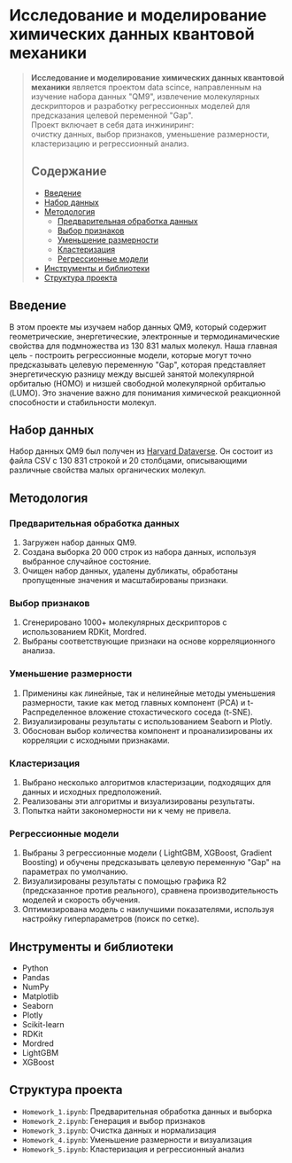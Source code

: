 # Исследование и моделирование химических данных квантовой механики

> **Исследование и моделирование химических данных квантовой механики** является проектом data scince, направленным на изучение набора данных "QM9", извлечение молекулярных дескрипторов и разработку регрессионных моделей для предсказания целевой переменной "Gap".  
> Проект включает в себя дата инжиниринг:  
> очистку данных, выбор признаков, уменьшение размерности, кластеризацию и регрессионный анализ.
>
> Содержание
> -----------
>
> * [Введение](#введение)
> * [Набор данных](#набор-данных)
> * [Методология](#методология)
>   + [Предварительная обработка данных](#предварительная-обработка-данных)
>   + [Выбор признаков](#выбор-признаков)
>   + [Уменьшение размерности](#уменьшение-размерности)
>   + [Кластеризация](#кластеризация)
>   + [Регрессионные модели](#регрессионные-модели)
> * [Инструменты и библиотеки](#инструменты-и-библиотеки)
> * [Структура проекта](#структура-проекта)

 ## Введение

 В этом проекте мы изучаем набор данных QM9, который содержит геометрические, энергетические, электронные и термодинамические свойства для подмножества из 130 831 малых молекул. Наша главная цель - построить регрессионные модели, которые могут точно предсказывать целевую переменную "Gap", которая представляет энергетическую разницу между высшей занятой молекулярной орбиталью (HOMO) и низшей свободной молекулярной орбиталью (LUMO). Это значение важно для понимания химической реакционной способности и стабильности молекул.

 ## Набор данных

 Набор данных QM9 был получен из [Harvard Dataverse](https://dataverse.harvard.edu/dataset.xhtml?persistentId=doi:10.7910/DVN/ZGQMQC). Он состоит из файла CSV с 130 831 строкой и 20 столбцами, описывающими различные свойства малых органических молекул.

 ## Методология

 ### Предварительная обработка данных

 1. Загружен набор данных QM9.
 2. Создана выборка 20 000 строк из набора данных, используя выбранное случайное состояние.
 3. Очищен набор данных, удалены дубликаты, обработаны пропущенные значения и масштабированы признаки.

 ### Выбор признаков

 1. Сгенерировано 1000+ молекулярных дескрипторов с использованием RDKit, Mordred.
 2. Выбраны соответствующие признаки на основе корреляционного анализа.

 ### Уменьшение размерности

1. Применины как линейные, так и нелинейные методы уменьшения размерности, такие как метод главных компонент (PCA) и t-Распределенное вложение стохастического соседа (t-SNE).
2. Визуализированы результаты с использованием Seaborn и Plotly.
3. Обоснован выбор количества компонент и проанализированы их корреляции с исходными признаками.

### Кластеризация

1. Выбрано несколько алгоритмов кластеризации, подходящих для данных и исходных предположений.
2. Реализованы эти алгоритмы и визуализированы результаты.
3. Попытка найти закономерности ни к чему не привела.

### Регрессионные модели

1. Выбраны 3 регрессионные модели ( LightGBM, XGBoost, Gradient Boosting) и обучены предсказывать целевую переменную "Gap" на параметрах по умолчанию.
2. Визуализированы результаты с помощью графика R2 (предсказанное против реального), сравнена производительность моделей и скорость обучения.
3. Оптимизирована модель с наилучшими показателями, используя настройку гиперпараметров (поиск по сетке).


## Инструменты и библиотеки

- Python
- Pandas
- NumPy
- Matplotlib
- Seaborn
- Plotly
- Scikit-learn
- RDKit
- Mordred
- LightGBM
- XGBoost

## Структура проекта

- `Homework_1.ipynb`: Предварительная обработка данных и выборка
- `Homework_2.ipynb`: Генерация и выбор признаков
- `Homework_3.ipynb`: Очистка данных и нормализация
- `Homework_4.ipynb`: Уменьшение размерности и визуализация
- `Homework_5.ipynb`: Кластеризация и регрессионный анализ
